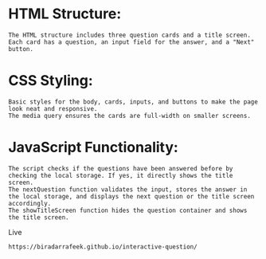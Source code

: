 # HTML Structure:

    The HTML structure includes three question cards and a title screen.
    Each card has a question, an input field for the answer, and a "Next" button.

# CSS Styling:

    Basic styles for the body, cards, inputs, and buttons to make the page look neat and responsive.
    The media query ensures the cards are full-width on smaller screens.

# JavaScript Functionality:

    The script checks if the questions have been answered before by checking the local storage. If yes, it directly shows the title screen.
    The nextQuestion function validates the input, stores the answer in the local storage, and displays the next question or the title screen accordingly.
    The showTitleScreen function hides the question container and shows the title screen.

 Live

    https://biradarrafeek.github.io/interactive-question/ 
